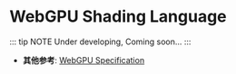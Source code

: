 # WebGPU Shading Language

::: tip NOTE
Under developing, Coming soon...
:::

- **其他参考**: [WebGPU Specification](./index.html)